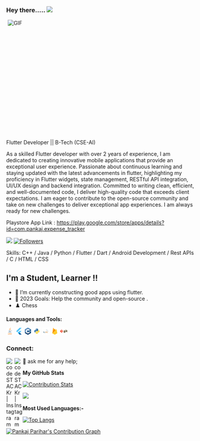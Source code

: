 ### Hey there..... <img src="https://media.giphy.com/media/hvRJCLFzcasrR4ia7z/giphy.gif" width="25px">

<img align="right" alt="GIF" src="https://github.com/abhisheknaiidu/abhisheknaiidu/blob/master/code.gif?raw=true" width="500" height="320" />

Flutter Developer || B-Tech (CSE-AI)

As a skilled Flutter developer with over 2 years of experience, I am dedicated to creating innovative mobile applications that provide an exceptional user experience. Passionate about continuous learning and staying updated with the latest advancements in flutter, highlighting my proficiency in Flutter widgets, state management, RESTful API integration, UI/UX design and backend integration. Committed to writing clean, efficient, and well-documented code, I deliver high-quality code that exceeds client expectations. I am eager to contribute to the open-source community and take on new challenges to deliver exceptional app experiences. I am always ready for new challenges.

Playstore App Link : https://play.google.com/store/apps/details?id=com.pankaj.expense_tracker

![](https://visitor-badge.glitch.me/badge?page_id=banku27.banku27)
[![Followers](https://img.shields.io/github/followers/banku27?style=social)](https://github.com/banku27?tab=followers)

Skills: C++ / Java / Python / Flutter / Dart / Android Development / Rest APIs / C / HTML / CSS

## I'm a Student,  Learner !!

- 🌱 I’m currently constructing good apps using flutter.
- 🥅 2023 Goals: Help the community and open-source .
- ♟️ Chess 



**Languages and Tools:**  

<code><img height="20" src="https://raw.githubusercontent.com/github/explore/80688e429a7d4ef2fca1e82350fe8e3517d3494d/topics/java/java.png"></code>
<code><img height="20" src="https://raw.githubusercontent.com/github/explore/80688e429a7d4ef2fca1e82350fe8e3517d3494d/topics/flutter/flutter.png"></code>
<code><img height="20" src="https://raw.githubusercontent.com/github/explore/80688e429a7d4ef2fca1e82350fe8e3517d3494d/topics/cpp/cpp.png"></code>
<code><img height="20" src="https://raw.githubusercontent.com/github/explore/80688e429a7d4ef2fca1e82350fe8e3517d3494d/topics/python/python.png"></code>
<code><img height="20" src="https://raw.githubusercontent.com/github/explore/80688e429a7d4ef2fca1e82350fe8e3517d3494d/topics/mysql/mysql.png"></code>
<code><img height="20" src="https://raw.githubusercontent.com/github/explore/80688e429a7d4ef2fca1e82350fe8e3517d3494d/topics/firebase/firebase.png"></code>
<code><img height="20" src="https://raw.githubusercontent.com/github/explore/80688e429a7d4ef2fca1e82350fe8e3517d3494d/topics/git/git.png"></code>

### Connect:

💬 ask me for any help;
[<img align="left" alt="codeSTACKr | Instagram" width="22px" src="https://cdn.jsdelivr.net/npm/simple-icons@v3/icons/linkedin.svg" />][linkedin] 
[<img align="left" alt="codeSTACKr | Instagram" width="22px" src="https://cdn.jsdelivr.net/npm/simple-icons@v3/icons/instagram.svg" />][instagram] 


[instagram]: https://instagram.com/__pankaj7__
[linkedin]: https://www.linkedin.com/in/pankaj-parihar-63946a20b/

<b>My GitHub Stats</b>

[![Contribution Stats](https://github-contribution-stats.vercel.app/api/?username=banku27)](https://github.com/banku27/github-contribution-stats/)

<a href="http://www.github.com/banku27"><img src="https://github-readme-streak-stats.herokuapp.com/?user=banku27&stroke=ffffff&background=1c1917&ring=0891b2&fire=0891b2&currStreakNum=ffffff&currStreakLabel=0891b2&sideNums=ffffff&sideLabels=ffffff&dates=ffffff&hide_border=true" /></a>

<b>Most Used Languages:-</b>

[![Top Langs](https://github-readme-stats.vercel.app/api/top-langs/?username=banku27&layout=compact&theme=vision-friendly-dark&langs_count=8)](https://github.com/banku27/github-readme-stats)

<a href="http://www.github.com/banku27"><img src="https://github-readme-activity-graph.cyclic.app/graph?username=banku27&bg_color=1c1917&color=ffffff&line=0891b2&point=ffffff&area_color=1c1917&area=true&hide_border=true&custom_title=GitHub%20Commits%20Graph" alt="Pankaj Parihar's Contribution Graph" /></a>

